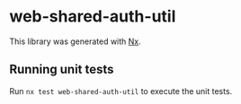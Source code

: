 # web-shared-auth-util

This library was generated with [Nx](https://nx.dev).

## Running unit tests

Run `nx test web-shared-auth-util` to execute the unit tests.
